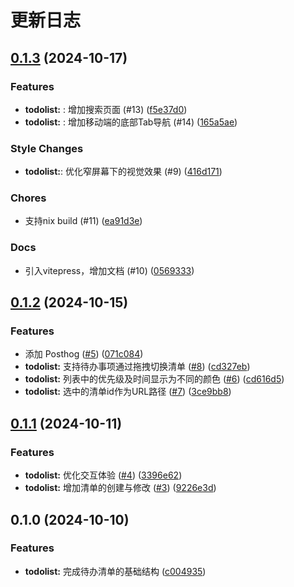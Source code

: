 # 更新日志

## [0.1.3](https://github.com/running-grass/qianmian/compare/0.1.2...0.1.3) (2024-10-17)

### Features

- **todolist:** : 增加搜索页面 (#13) ([f5e37d0](https://github.com/running-grass/qianmian/commit/f5e37d0))
- **todolist:** : 增加移动端的底部Tab导航 (#14) ([165a5ae](https://github.com/running-grass/qianmian/commit/165a5ae))

### Style Changes

- **todolist:**: 优化窄屏幕下的视觉效果 (#9) ([416d171](https://github.com/running-grass/qianmian/commit/416d171))

### Chores

- 支持nix build (#11) ([ea91d3e](https://github.com/running-grass/qianmian/commit/ea91d3e))

### Docs

- 引入vitepress，增加文档 (#10) ([0569333](https://github.com/running-grass/qianmian/commit/0569333))

## [0.1.2](https://github.com/running-grass/qianmian/compare/0.1.1...0.1.2) (2024-10-15)

### Features

- 添加 Posthog ([#5](https://github.com/running-grass/qianmian/issues/5)) ([071c084](https://github.com/running-grass/qianmian/commit/071c0842d132b5b8cbd3f30f9a299c7db123f6c1))
- **todolist:** 支持待办事项通过拖拽切换清单 ([#8](https://github.com/running-grass/qianmian/issues/8)) ([cd327eb](https://github.com/running-grass/qianmian/commit/cd327eb2cb330150da007e6b7c27b5643cb4edf1))
- **todolist:** 列表中的优先级及时间显示为不同的颜色 ([#6](https://github.com/running-grass/qianmian/issues/6)) ([cd616d5](https://github.com/running-grass/qianmian/commit/cd616d56965dbc846004220b1aef26c8d3b0a39e))
- **todolist:** 选中的清单id作为URL路径 ([#7](https://github.com/running-grass/qianmian/issues/7)) ([3ce9bb8](https://github.com/running-grass/qianmian/commit/3ce9bb8936428e83cbb00b597094aae5fa73cc69))

## [0.1.1](https://github.com/running-grass/qianmian/compare/0.1.0...0.1.1) (2024-10-11)

### Features

- **todolist:** 优化交互体验 ([#4](https://github.com/running-grass/qianmian/issues/4)) ([3396e62](https://github.com/running-grass/qianmian/commit/3396e62557d6c5f210e70d78015f0d6c9a354c56))
- **todolist:** 增加清单的创建与修改 ([#3](https://github.com/running-grass/qianmian/issues/3)) ([9226e3d](https://github.com/running-grass/qianmian/commit/9226e3db8583d698b13cd7935156ba16fb93df97))

## 0.1.0 (2024-10-10)

### Features

- **todolist:** 完成待办清单的基础结构 ([c004935](https://github.com/running-grass/qianmian/commit/c004935bd3f1bc07869abb8046e25dd925f2664c))
